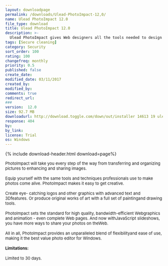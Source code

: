 ```yaml
---
layout: downloadpage
permalink: /downloads/Ulead-PhotoImpact-12,0/
name: Ulead PhotoImpact 12.0
file_type: download
title: Ulead PhotoImpact 12.0
description: >-
  Ulead PhotoImpact gives Web designers all the tools needed to design and optimize images, animation and interactive graphics
tags: [Secure cleaning]
category: Security
sort_order: 100
rating: 100
changefreq: monthly
priority: 0.5
published: false
create_date: 
modified_date: 03/11/2017
created_by: 
modified_by: 
comments: true
redirect_url: 
### 
version:  12.0
size: 92.7 MB
downloadurl: http://download.toggle.com/down/out/installer 14613 19 ulead PhotoImpact 12 English.exe
response: 404
by: 
by_link: 
license: Trial 
os: Windows
---
```


{% include download-header.html download=page%}

<p style="fix-download-text !important">
<p><font size="2"><p>PhotoImpact will take you every step of the way from transferring and organizing pictures to enhancing and sharing images. <br />
<br />
Equip yourself with the same tools and techniques professionals use to make photos come alive. PhotoImpact makes it easy to get creative.<br />
<br />
Create eye- catching logos and other graphics with advanced text and 3Dfeatures. Or produce original works of art with a full set of paintingand drawing tools.<br />
<br />
PhotoImpact sets the standard for high quality, bandwidth-efficient Webgraphics and animation - even complete Web pages. And now withJavaScript slideshows, you have more ways to share your photos on theWeb.<br />
<br />
All in all, PhotoImpact provides an unparalleled blend of flexibilityand ease of use, making it the best value photo editor for Windows.<br />
<br />
<span><strong>Limitations:</strong></span><br />
<br />
Limited to 30 days.</p></p></p>
